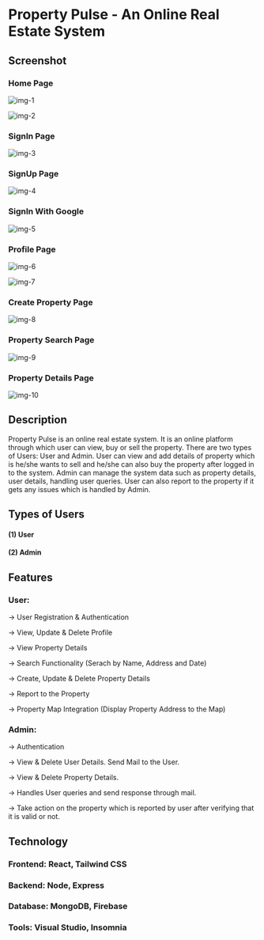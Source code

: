 # Property Pulse - An Online Real Estate System

## Screenshot

### Home Page

![img-1](https://github.com/ChiragGitHub231/Real-Estate-System/assets/107389544/14a95187-668d-4131-a171-49b2527729ab)

![img-2](https://github.com/ChiragGitHub231/Real-Estate-System/assets/107389544/31c2e350-3595-4051-baf3-995b418064e8)

### SignIn Page

![img-3](https://github.com/ChiragGitHub231/Real-Estate-System/assets/107389544/d18703cb-48ba-429e-a8fe-6c5af957183a)

### SignUp Page

![img-4](https://github.com/ChiragGitHub231/Real-Estate-System/assets/107389544/48efcac1-71b6-4656-9f96-ae9a67097d18)

### SignIn With Google

![img-5](https://github.com/ChiragGitHub231/Real-Estate-System/assets/107389544/47fb8e81-123e-4041-9791-f35c018c3b72)

### Profile Page

![img-6](https://github.com/ChiragGitHub231/Real-Estate-System/assets/107389544/49817ec1-a6c0-484d-ac5c-0163c6a31a02)

![img-7](https://github.com/ChiragGitHub231/Real-Estate-System/assets/107389544/ae5c074c-3e04-46ab-bbd8-82b809db2e34)

### Create Property Page

![img-8](https://github.com/ChiragGitHub231/Real-Estate-System/assets/107389544/6cf76445-9160-4ffc-b223-0d9641cca1fb)

### Property Search Page

![img-9](https://github.com/ChiragGitHub231/Real-Estate-System/assets/107389544/24a66cb6-19de-4e9b-80be-03385677140c)

### Property Details Page

![img-10](https://github.com/ChiragGitHub231/Real-Estate-System/assets/107389544/bd266eb4-8c71-4057-8e5b-c83067b9f079)

## Description

Property Pulse is an online real estate system. It is an online platform through which user can view, buy or sell the property. 
There are two types of Users: User and Admin. User can view and add details of property which is he/she wants to sell and he/she can also buy the property after logged in to the system. 
Admin can manage the system data such as property details, user details, handling user queries. User can also report to the property if it gets any issues which is handled by Admin.

## Types of Users

#### (1) User
#### (2) Admin

## Features

### User:

-> User Registration & Authentication

-> View, Update & Delete Profile

-> View Property Details

-> Search Functionality (Serach by Name, Address and Date)

-> Create, Update & Delete Property Details

-> Report to the Property

-> Property Map Integration (Display Property Address to the Map)

### Admin:

-> Authentication

-> View & Delete User Details. Send Mail to the User.

-> View & Delete Property Details.

-> Handles User queries and send response through mail.

-> Take action on the property which is reported by user after verifying that it is valid or not.

## Technology

### Frontend: React, Tailwind CSS

### Backend: Node, Express

### Database: MongoDB, Firebase

### Tools: Visual Studio, Insomnia 

